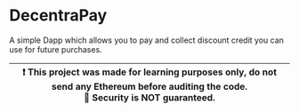 # DecentraPay
A simple Dapp which allows you to pay and collect discount credit you can use for future purchases.

| :exclamation:  This project was made for learning purposes only, do not send any Ethereum before auditing the code. <br>:no_entry_sign: Security is NOT guaranteed. |
|------------------------------------------------------------------------------------------------------------------------------------------|
